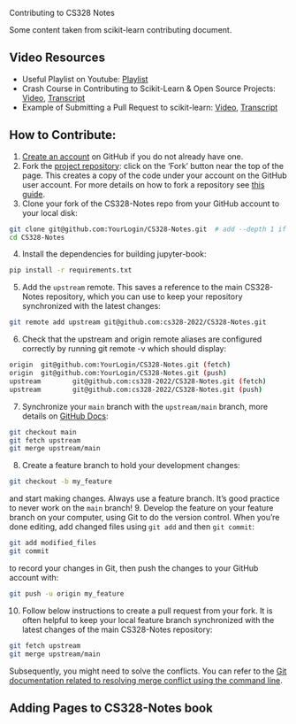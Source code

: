 Contributing to CS328 Notes

Some content taken from scikit-learn contributing document.

## Video Resources
- Useful Playlist on Youtube: [Playlist](https://www.youtube.com/playlist?list=PLBKcU7Ik-ir-b1fwjNabO3b8ebs9ez5ga)
- Crash Course in Contributing to Scikit-Learn & Open Source Projects: [Video](https://www.youtube.com/watch?v=5OL8XoMMOfA), [Transcript](https://github.com/data-umbrella/event-transcripts/blob/main/2020/05-andreas-mueller-contributing.md)
- Example of Submitting a Pull Request to scikit-learn: [Video](https://www.youtube.com/watch?v=PU1WyDPGePI), [Transcript](https://github.com/data-umbrella/event-transcripts/blob/main/2020/06-reshama-shaikh-sklearn-pr.md)

## How to Contribute: 
1. [Create an account](https://github.com/) on GitHub if you do not already have one.
2. Fork the [project repository](https://github.com/cs328-2022/CS328-Notes): click on the ‘Fork’ button near the top of the page. This creates a copy of the code under your account on the GitHub user account. For more details on how to fork a repository see [this guide](https://docs.github.com/en/get-started/quickstart/fork-a-repo).
3. Clone your fork of the CS328-Notes repo from your GitHub account to your local disk:
```bash
git clone git@github.com:YourLogin/CS328-Notes.git  # add --depth 1 if your connection is slow
cd CS328-Notes
```
4. Install the dependencies for building jupyter-book:
```bash
pip install -r requirements.txt
```
5. Add the `upstream` remote. This saves a reference to the main CS328-Notes repository, which you can use to keep your repository synchronized with the latest changes:
```bash
git remote add upstream git@github.com:cs328-2022/CS328-Notes.git
```
6. Check that the upstream and origin remote aliases are configured correctly by running git remote -v which should display:
```bash
origin  git@github.com:YourLogin/CS328-Notes.git (fetch)
origin  git@github.com:YourLogin/CS328-Notes.git (push)
upstream        git@github.com:cs328-2022/CS328-Notes.git (fetch)
upstream        git@github.com:cs328-2022/CS328-Notes.git (push)
```
7. Synchronize your `main` branch with the `upstream/main` branch, more details on [GitHub Docs](https://docs.github.com/en/pull-requests/collaborating-with-pull-requests/working-with-forks/syncing-a-fork):
```bash
git checkout main
git fetch upstream
git merge upstream/main
```
8. Create a feature branch to hold your development changes:
```bash
git checkout -b my_feature
```
and start making changes. Always use a feature branch. It’s good practice to never work on the `main` branch!
9. Develop the feature on your feature branch on your computer, using Git to do the version control. When you’re done editing, add changed files using `git add` and then `git commit`:
```bash
git add modified_files
git commit
```
to record your changes in Git, then push the changes to your GitHub account with:
```bash
git push -u origin my_feature
```
10. Follow below instructions to create a pull request from your fork.
It is often helpful to keep your local feature branch synchronized with the latest changes of the main CS328-Notes repository:
```bash
git fetch upstream
git merge upstream/main
```
Subsequently, you might need to solve the conflicts. You can refer to the [Git documentation related to resolving merge conflict using the command line](https://docs.github.com/en/pull-requests/collaborating-with-pull-requests/addressing-merge-conflicts/resolving-a-merge-conflict-using-the-command-line).

## Adding Pages to CS328-Notes book
